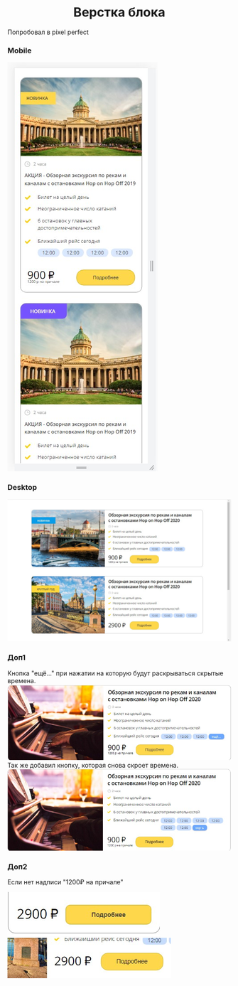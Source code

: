<h1 align="center">Верстка блока</h1>
Попробовал в pixel perfect

### Mobile
![alt](./images/mob.jpg)

### Desktop
![alt](./images/desk.jpg)

### Доп1
Кнопка "ещё..." при нажатии на которую будут раскрываться скрытые времена.
![alt](./images/show.jpg)
Так же добавил кнопку, которая снова скроет времена.
![alt](./images/hide.jpg)

### Доп2
Если нет надписи "1200₽ на причале"

![alt](./images/mobcenter.jpg)
![alt](./images/deskcenter.jpg)


